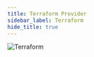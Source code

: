 ```yaml
---
title: Terraform Provider
sidebar_label: Terraform
hide_title: true
---
```


![Terraform](/img/integrations/terraform/terraform-logo.svg)
